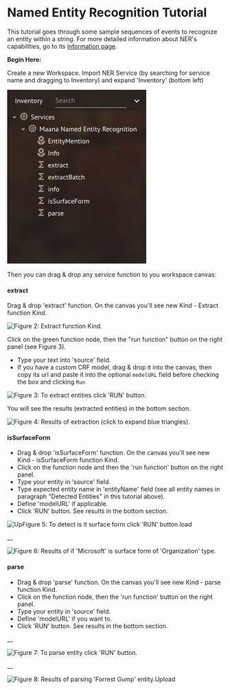 # Named Entity Recognition Tutorial

This tutorial goes through some sample sequences of events to recognize an entity within a string. For more detailed information about NER's capabilities, go to its [information page](../../product-guide/reference-guide/q-platform-and-microservices/maana-platform-services/named-entity-recognition-ner.md).

**Begin Here:**

Create a new Workspace. Import NER Service \(by searching for service name and dragging to Inventory\) and expand 'Inventory' \(bottom left\)

![Figure 1: Expend &apos;Inventory&apos;: &apos;Services&apos; -&amp;gt; &apos;Maana Named Entity Recognition&apos;](../../.gitbook/assets/image%20%285%29.png)

Then you can drag & drop any service function to you workspace canvas:

#### extract

Drag & drop 'extract' function. On the canvas you'll see new Kind - Extract function Kind.

![Figure 2: Extract function Kind.](https://github.com/maana-io/q-tutorials/raw/master/maana-ner-service/extractKind.png)

Click on the green function node, then the "run function" button on the right panel \(see Figure 3\).

* Type your text into 'source' field.
* If you have a custom CRF model, drag & drop it into the canvas, then copy its url and paste it into the optional `modelURL` field before checking the box and clicking `Run`

![Figure 3: To extract entities click &apos;RUN&apos; button.](https://github.com/maana-io/q-tutorials/raw/master/maana-ner-service/source.png)

You will see the results \(extracted entities\) in the bottom section.

![Figure 4: Results of extraction \(click to expand blue triangles\).](https://github.com/maana-io/q-tutorials/raw/master/maana-ner-service/results1.png)

#### isSurfaceForm

* Drag & drop 'isSurfaceForm' function. On the canvas you'll see new Kind - isSurfaceForm function Kind.
* Click on the function node and then the 'run function' button on the right panel.
* Type your entity in 'source' field.
* Type expected entity name in 'entityName' field \(see all entity names in paragraph "Detected Entities" in this tutorial above\).
* Define 'modelURL' if applicable.
* Click 'RUN' button. See results in the bottom section.

![UpFigure 5: To detect is it surface form click &apos;RUN&apos; button.load](https://github.com/maana-io/q-tutorials/raw/master/maana-ner-service/isSurfaceForm.png)

\_\_

![Figure 6: Results of if &apos;Microsoft&apos; is surface form of &apos;Organization&apos; type.](https://github.com/maana-io/q-tutorials/raw/master/maana-ner-service/results2.png)

#### parse

* Drag & drop 'parse' function. On the canvas you'll see new Kind - parse function Kind.
* Click on the function node, then the 'run function' button on the right panel.
* Type your entity in 'source' field.
* Define 'modelURL' if you want to.
* Click 'RUN' button. See results in the bottom section.

\_\_

![Figure 7: To parse entity click &apos;RUN&apos; button.](https://github.com/maana-io/q-tutorials/raw/master/maana-ner-service/parse.png)

\_\_

![Figure 8: Results of parsing &apos;Forrest Gump&apos; entity.Upload](https://github.com/maana-io/q-tutorials/raw/master/maana-ner-service/results3.png)



